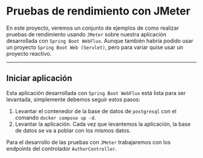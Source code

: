# Pruebas de rendimiento con JMeter

En este proyecto, veremos un conjunto de ejemplos de como realizar pruebas de rendimiento usando `JMeter` sobre nuestra
aplicación desarrollada con `Spring Boot WebFlux`. Aunque también habría podido usar un proyecto
`Spring Boot Web (Servlet)`, pero para variar quise usar un proyecto reactivo.

---

## Iniciar aplicación

Esta aplicación desarrollada con `Spring Boot WebFlux` está lista para ser levantada, simplemente debemos seguir estos
pasos:

1. Levantar el contenedor de la base de datos de `postgresql` con el comando `docker compose up -d`.
2. Levantar la aplicación. Cada vez que levantemos la aplicación, la base de datos se va a poblar con los mismos datos.

Para el desarrollo de las pruebas con `JMeter` trabajaremos con los endpoints del controlador `AuthorController`.

